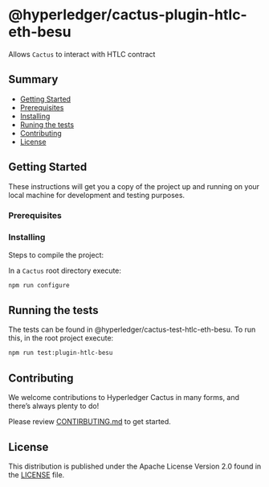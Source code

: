 # @hyperledger/cactus-plugin-htlc-eth-besu

Allows `Cactus` to interact with HTLC contract


## Summary

  - [Getting Started](#getting-started)
  - [Prerequisites](#prerequisites)
  - [Installing](#installing)
  - [Runing the tests](#running-the-tests)
  - [Contributing](#contributing)
  - [License](#license)

## Getting Started

These instructions will get you a copy of the project up and running on
your local machine for development and testing purposes.

### Prerequisites

### Installing

Steps to compile the project:

In a `Cactus` root directory execute:
```sh
npm run configure
```
## Running the tests

The tests can be found in @hyperledger/cactus-test-htlc-eth-besu. To run this, in the root project execute:

```sh
npm run test:plugin-htlc-besu
```

## Contributing

We welcome contributions to Hyperledger Cactus in many forms, and there’s always plenty to do!

Please review [CONTIRBUTING.md](../../CONTRIBUTING.md) to get started.
## License

This distribution is published under the Apache License Version 2.0 found in the [LICENSE](../../LICENSE) file.